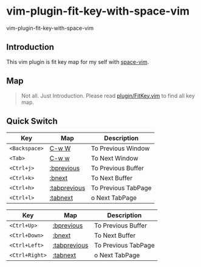 # vim-plugin-fit-key-with-space-vim
vim-plugin-fit-key-with-space-vim

## Introduction

This vim plugin is fit key map for my self with [space-vim](https://github.com/liuchengxu/space-vim).


## Map

> Not all. Just Introduction. Please read [plugin/FitKey.vim](plugin/FitKey.vim) to find all key map.


## Quick Switch

| Key | Map | Description |
| --- | --- | --- |
| `<Backspace>` | [C-w W](https://vimhelp.org/windows.txt.html#CTRL-W_W) | To Previous Window |
| `<Tab>` | [C-w w](https://vimhelp.org/windows.txt.html#CTRL-W_w) | To Next Window |
| `<Ctrl+j>` | [:bprevious](https://vimhelp.org/windows.txt.html#:bprevious) |  To Previous Buffer |
| `<Ctrl+k>` | [:bnext](https://vimhelp.org/windows.txt.html#:bnext) | To Next Buffer |
| `<Ctrl+h>` | [:tabprevious](https://vimhelp.org/tabpage.txt.html#:tabprevious) | To Previous TabPage |
| `<Ctrl+l>` | [:tabnext](https://vimhelp.org/tabpage.txt.html#:tabnext) | o Next TabPage |


| Key | Map | Description |
| --- | --- | --- |
| `<Ctrl+Up>` | [:bprevious](https://vimhelp.org/windows.txt.html#:bprevious) |  To Previous Buffer |
| `<Ctrl+Down>` | [:bnext](https://vimhelp.org/windows.txt.html#:bnext) | To Next Buffer |
| `<Ctrl+Left>` | [:tabprevious](https://vimhelp.org/tabpage.txt.html#:tabprevious) | To Previous TabPage |
| `<Ctrl+Right>` | [:tabnext](https://vimhelp.org/tabpage.txt.html#:tabnext) | o Next TabPage |
